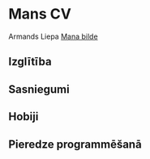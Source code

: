 # Mans CV
Armands Liepa
[Mana bilde](https://ibb.co/hct57Zb)
## Izglītība


## Sasniegumi


## Hobiji


## Pieredze programmēšanā
